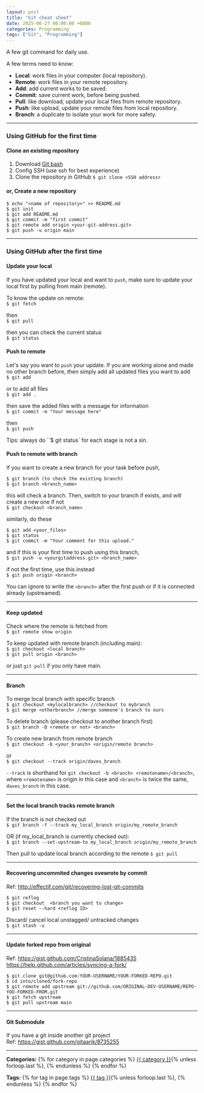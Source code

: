 ```yaml
---
layout: post
title: "Git cheat sheet"
date: 2025-06-27 06:00:00 +0800
categories: Programming 
tags: ["Git", "Programming"] 
---
```


A few git command for daily use. 

A few terms need to know:  
* **Local**: work files in your computer (local repository). 
* **Remote**: work files in your remote repository. 
* **Add**: add current works to be saved. 
* **Commit**: save current work, before being pushed. 
* **Pull**: like download, update your local files from remote repository. 
* **Push**: like upload, update your remote files from local repository. 
* **Branch**: a duplicate to isolate your work for more safety. 

---

### Using GitHub for the first time

#### **Clone an existing repository** 
1. Download [Git bash ](https://git-scm.com/)
2. Config SSH (use ssh for best experience)
3. Clone the repository in GitHub `$ git clone <SSH address>`

#### **or, Create a new repository**  

```
$ echo "<name of repository>" >> README.md  
$ git init  
$ git add README.md  
$ git commit -m "first commit"  
$ git remote add origin <your-git-address.git>  
$ git push -u origin main  
```

--- 

### Using GitHub after the first time

#### **Update your local**  

If you have updated your local and want to `push`, make sure to update your local first by pulling from main (remote).  

To know the update on remote:  
`$ git fetch` 

then  
`$ git pull`  

then you can check the current status  
`$ git status` 

#### **Push to remote**  

Let's say you want to `push` your update. If you are working alone and made no other branch before, then simply 
add all updated files you want to add  
`$ git add`  

or to add all files   
`$ git add . `  

then save the added files with a message for information  
`$ git commit -m "Your message here"`  

then   
`$ git push` 

Tips: always do ``$ git status` for each stage is not a sin.  

#### **Push to remote with branch**  

If you want to create a new branch for your task before push,  
```
$ git branch (to check the existing branch)  
$ git branch <branch_name>
```  

this will check a branch. Then, switch to your branch if exists, and will create a new one if not   
`$ git checkout <branch_name>`  

similarly, do these  
```
$ git add <your_files>
$ git status
$ git commit -m "Your comment for this upload."
```  

and if this is your first time to push using this branch,   
`$ git push -u <yourgitaddress.git> <branch_name>` 

if not the first time, use this instead    
`$ git push origin <branch>`   

You can ignore to write the `<branch>` after the first push or if it is connected already (upstreamed).  

--- 

#### **Keep updated**  

Check where the remote is fetched from  
`$ git remote show origin`

To keep updated with remote branch (including main):  
`$ git checkout <local branch>`  
`$ git pull origin <branch>`  

or just `git pull` if you only have main.  

--- 

#### **Branch**  

To merge local branch with specific branch  
`$ git checkout <mylocalbranch> //checkout to mybranch`  
`$ git merge <otherbranch> //merge someone's branch to ours`  

To delete branch (please checkout to another branch first)  
`$ git branch -D <remote or not> <branch>`  

To create new branch from remote branch  
`$ git checkout -b <your_branch> <origin/remote branch>`  
 
or    
`$ git checkout --track origin/daves_branch`  

`--track` is shorthand for `git checkout -b <branch> <remotename>/<branch>`,  where `<remotename>` is origin in this case and `<branch>` is twice the same, `daves_branch` in this case. 

--- 

#### **Set the local branch tracks remote branch**  

If the branch is not checked out  
`$ git branch -f --track my_local_branch origin/my_remote_branch`

OR (if my_local_branch is currently checked out):  
`$ git branch --set-upstream-to my_local_branch origin/my_remote_branch`

Then pull to update local branch according to the remote
`$ git pull`

---

#### **Recovering uncommited changes ovewrote by commit**

Ref: http://effectif.com/git/recovering-lost-git-commits
```
$ git reflog  
$ git checkout  <branch you want to change>   
$ git reset --hard <reflog ID>
```  

Discard/ cancel local unstagged/ untracked changes  
`$ git stash -u`  

--- 

#### **Update forked repo from original** 

Ref: https://gist.github.com/CristinaSolana/1885435
https://help.github.com/articles/syncing-a-fork/

```
$ git clone git@github.com:YOUR-USERNAME/YOUR-FORKED-REPO.git  
$ cd into/cloned/fork-repo  
$ git remote add upstream git://github.com/ORIGINAL-DEV-USERNAME/REPO-YOU-FORKED-FROM.git  
$ git fetch upstream  
$ git pull upstream main
```  

--- 

#### **Git Submodule** 

If you have a git inside another git project  
Ref: https://gist.github.com/gitaarik/8735255 

--- 

<p><strong>Categories:</strong> 
  {% for category in page.categories %}
    <a href="/category/{{ category | slugify }}/">{{ category }}</a>{% unless forloop.last %}, {% endunless %}
  {% endfor %}
</p>

<p><strong>Tags:</strong> 
  {% for tag in page.tags %}
    <a href="/tag/{{ tag | slugify }}/">{{ tag }}</a>{% unless forloop.last %}, {% endunless %}
  {% endfor %}
</p>